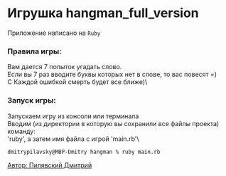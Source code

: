 # Игрушка hangman_full_version
Приложение написано на  `Ruby`

### Правила игры:
Вам дается 7 попыток угадать слово.\
Если вы 7 раз вводите буквы которых нет в слове, то вас повесят =)\
С Каждой ошибкой смерть будет все ближе)\

### Запуск игры:
Запускаем игру из консоли или терминала \
Вводим (из директории в которую вы сохранили все файлы проекта) команду:\
'ruby', а затем имя файла с игрой 'main.rb'\

```
dmitrypilavsky@MBP-Dmitry hangman % ruby main.rb
```
[Автор: Пилявский Дмитрий](https://github.com/prog-dsp)
